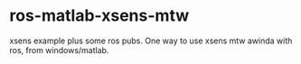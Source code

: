 # ros-matlab-xsens-mtw
xsens example plus some ros pubs. One way to use xsens mtw awinda with ros, from windows/matlab.
